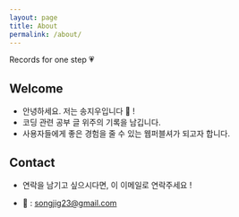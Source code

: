 ```yaml
---
layout: page
title: About
permalink: /about/
---
```


Records for one step 💗


## Welcome

- 안녕하세요. 저는 송지우입니다 👋 !
- 코딩 관련 공부 글 위주의 기록을 남깁니다.
- 사용자들에게 좋은 경험을 줄 수 있는 웹퍼블셔가 되고자 합니다.


## Contact

- 연락을 남기고 싶으시다면, 이 이메일로 연락주세요 !

-  📩 : songjig23@gmail.com
